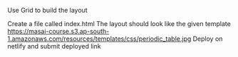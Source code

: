 Use Grid to build the layout

Create a file called index.html
The layout should look like the given template https://masai-course.s3.ap-south-1.amazonaws.com/resources/templates/css/periodic_table.jpg
Deploy on netlify and submit deployed link
 